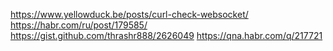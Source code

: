 https://www.yellowduck.be/posts/curl-check-websocket/
https://habr.com/ru/post/179585/
https://gist.github.com/thrashr888/2626049
https://qna.habr.com/q/217721